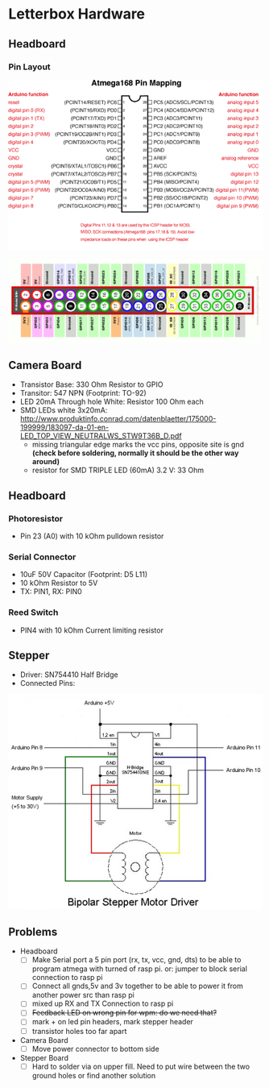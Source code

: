 # Letterbox Hardware

## Headboard

### Pin Layout

 ![Atmega168PinMap2](images/Atmega168PinMap2.png)

 ![Raspberry-Pi-GPIO-Layout-Model-B-Plus](images/Raspberry-Pi-GPIO-Layout-Model-B-Plus.png)

## Camera Board

* Transistor Base: 330 Ohm Resistor to GPIO
* Transitor: 547 NPN (Footprint: TO-92)
* LED 20mA Through hole White:  Resistor 100 Ohm each
* SMD LEDs white 3x20mA: http://www.produktinfo.conrad.com/datenblaetter/175000-199999/183097-da-01-en-LED_TOP_VIEW_NEUTRALWS_STW9T36B_D.pdf
  * missing triangular edge marks the vcc pins, opposite site is gnd **(check before soldering, normally it should be the other way around)**
  * resistor for SMD TRIPLE LED (60mA) 3.2 V: 33 Ohm


## Headboard

### Photoresistor

* Pin 23 (A0) with 10 kOhm pulldown resistor

### Serial Connector

* 10uF 50V Capacitor (Footprint: D5 L11)
* 10 kOhm Resistor to 5V
* TX: PIN1, RX: PIN0


### Reed Switch

* PIN4 with 10 kOhm Current limiting resistor


## Stepper

* Driver: SN754410 Half Bridge
* Connected Pins: 

![bipolar-stepper-drive](images/bipolar-stepper-drive.jpg)



## Problems

- Headboard
  * [ ] Make Serial port a 5 pin port (rx, tx, vcc, gnd, dts) to be able to program atmega with turned of rasp pi. or: jumper to block serial connection to rasp pi
  * [ ] Connect all gnds,5v and 3v together to be able to power it from another power src than rasp pi
  * [ ] mixed up RX and TX Connection to rasp pi
  * [ ] ~~Feedback LED on wrong pin for wpm: do we need that?~~
  * [ ] mark + on led pin headers, mark stepper header
  * [ ] transistor holes too far apart
- Camera Board
  * [ ] Move power connector to bottom side
- Stepper Board
  * [ ] Hard to solder via on upper fill. Need to put wire between the two ground holes or find another solution